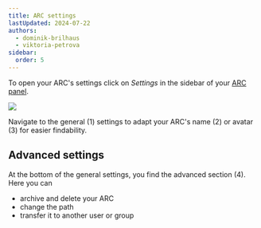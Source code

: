 ```yaml
---
title: ARC settings
lastUpdated: 2024-07-22
authors:
  - dominik-brilhaus
  - viktoria-petrova
sidebar:
  order: 5
---
```


To open your ARC's settings click on *Settings* in the sidebar of your [ARC panel](/nfdi4plants.knowledgebase/datahub/datahub-arc-panel).

![](@images/datahub/datahub-arc-settings.drawio.png)

Navigate to the general (1) settings to adapt your ARC's name (2) or avatar (3) for easier findability. 

## Advanced settings

At the bottom of the general settings, you find the advanced section (4).
Here you can

- archive and delete your ARC
- change the path
- transfer it to another user or group
